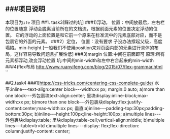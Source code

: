 ###项目说明
---

本项目为`ife` 项目
##1. task3[踩过的坑]
###1)浮动，
    位置：中间放最后，左右栏的位置随意
        浮动会脱离当前所在的文档流，根据前面元素的位置决定浮动的位置。
        它的浮动的上面位置是和它前一个原来在标准流中的元素底部对应，而不是包裹它的外面的元素。
###2）定位，
    位置：没有要求
        子没办法撑起父级，高度塌陷。min-height
        [一般我们不使用position来对页面内部的元素进行具体的布局，这样容易导致问题且扩展性低]
###3)margin
    位置:中间在前面即可
    原理:所有元素都浮动,改变浮动位置
    坑:中间的min-width和左中右合起来的min-width
###4)flex布局
    http://www.ruanyifeng.com/blog/2015/07/flex-grammar.html
``

##2.task4
###1)https://css-tricks.com/centering-css-complete-guide/
    水平:inline---text-align:center
         block---width:xx px;
                 margin:0 auto;
         a)more than one block---外包裹块text-align:center;
                               里块display:inline-block;max-width:xx px;
         b)more than one block---外包裹块display:flex;justify-content:center;max-width:xx px;
    垂直:a)inline---padding-top:30px;padding-bottom:30px;
        b)inline---height:100px;line-height:100px;
        a)multiple lines---外包裹块display:table;
                           里块display:table-cell;vertical-align:middle;
        b)multiple lines---table>tr>td
        c)multiple lines---display: flex;flex-direction: column;justify-content: center;
